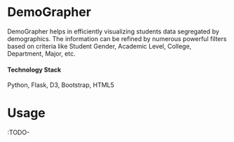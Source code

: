 # DemoGrapher
DemoGrapher helps in efficiently visualizing students data segregated by demographics. The information can be refined by numerous powerful filters based on criteria like Student Gender, Academic Level, College, Department, Major, etc.

#### Technology Stack
Python, Flask, D3, Bootstrap, HTML5

# Usage
:TODO-
